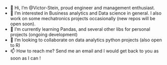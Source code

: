 - 👋 Hi, I’m @Victor-Stein, proud engineer and management enthusiast.  
- 👀 I’m interested in Business analytics and Data science in general. I also work on some mechatronics projects occasionally (new repos will be open soon).   
- 🌱 I’m currently learning Pandas, and several other libs for personal projects (ongoing development)
- 💞️ I’m looking to collaborate on data analytics python projects (also open to R)
- 📫 How to reach me? Send me an email and I would get back to you as soon as I can !

<!---
Victor-Stein/Victor-Stein is a ✨ special ✨ repository because its `README.md` (this file) appears on your GitHub profile.
You can click the Preview link to take a look at your changes.
--->
